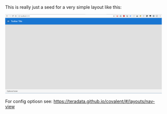 This is really just a seed for a very simple layout like this:

![Layout](./layout.png "Layout")


For config optiosn see: https://teradata.github.io/covalent/#/layouts/nav-view